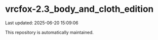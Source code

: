 # vrcfox-2.3_body_and_cloth_edition

Last updated: 2025-06-20 15:09:06

This repository is automatically maintained.
